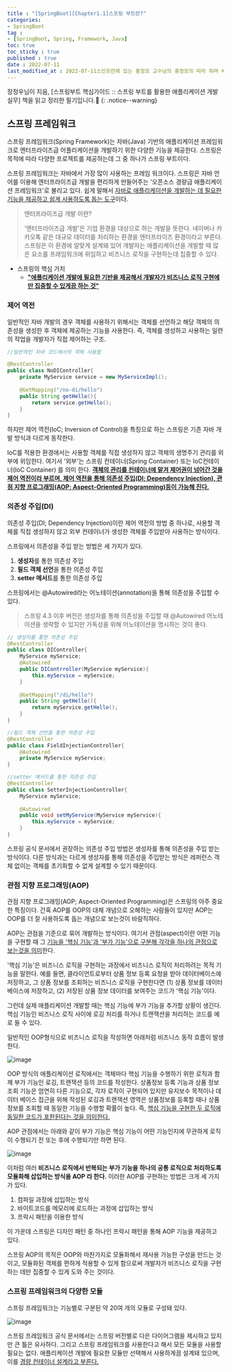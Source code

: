 ```yaml
---
title : "[SpringBoot][Chapter1.1]스프링 부트란?"
categories:
- SpringBoot
tag :
- [SpringBoot, Spring, Framework, Java]
toc: true
toc_sticky : true
published : true
date : 2022-07-11
last_modified_at : 2022-07-11스인프런에 있는 홍정모 교수님의 홍정모의 따라 하며 배우는 C++ 강의를 듣고 정리한 필기입니다. 😀    
---
```






장정우님이 지음, [스프링부트 핵심가이드 :: 스프링 부트를 활용한 애플리케이션 개발 실무] 책을 읽고 정리한 필기입니다.📢
{: .notice--warning}



## 스프링 프레임워크

스프링 프레임워크(Spring Framework)는 자바(Java) 기반의 애플리케이션 프레임워크로 엔터프라이즈급 어플리케이션을 개발하기 위한 다양한 기능을 제공한다. 스프링은 목적에 따라 다양한 프로젝트를 제공하는데 그 중 하나가 스프링 부트이다.

스프링 프레임워크는 자바에서 가장 많이 사용하는 프레임 워크이다. 스프링은 자바 언어를 이용해 엔터프라이즈급 개발을 편리하게 만들어주는 '오픈소스 경량급 애플리케이션 프레임워크'로 불리고 있다. 쉽게 말해서 <u>자바로 애플리케이션을 개발하는 데 필요한 기능을 제공하고 쉽게 사용하도록 돕는 도구</u>이다.



> 엔터프라이즈급 개발 이란?
>
> '엔터프라이즈급 개발'은 기업 환경을 대상으로 하는 개발을 뜻한다. 네이버나 카카오톡 같은 대규모 데이터를 처리하는 환경을 엔터프라이즈 환경이라고 부른다. 스프링은 이 환경에 알맞게 설계돼 있어 개발자는 애플리케이션을 개발할 때 많은 요소를 프레임워크에 위임하고 비즈니스 로직을 구현하는데 집중할 수 있다.



- 스프링의 핵심 가치
  - **<u>"애플리케이션 개발에 필요한 기반을 제공해서 개발자가 비즈니스 로직 구현에만 집중할 수 있게끔 하는 것"</u>**



### 제어 역전

일반적인 자바 개발의 경우 객체를 사용하기 위해서는 객체를 선언하고 해당 객체의 의존성을 생성한 후 객체에 제공하는 기능을 사용한다. 즉, 객체를 생성하고 사용하는 일련의 작업을 개발자가 직접 제어하는 구조.

```java
//일반적인 자바 코드에서의 객체 사용법

@RestController
public class NoDIController{
    private MyService service = new MyServiceImpl();
    
    @GetMapping("/no-di/hello")
    public String getHello(){
        return service.getHello();
    }
}
```

하지만 제어 역전(IoC; Inversion of Control)을 특징으로 하는 스프링은 기존 자바 개발 방식과 다르게 동작한다.

IoC를 적용한 환경에서는 사용할 객체를 직접 생성하지 않고 객체의 생명주기 관리를 외부에 위임한다. 여기서 '외부'는 스프링 컨테이너(Spring Container) 또는 IoC컨테이너(IoC Container) 를 의미 한다. **<u>객체의 관리를 컨테이너에 맡겨 제어권이 넘어간 것을 제어 역전이라 부르며, 제어 역전을 통해 의존성 주입(DI; Dependency Injection), 관점 지향 프로그래밍(AOP; Aspect-Oriented Programming)등이 가능해 진다.</u>**



### 의존성 주입(DI)

의존성 주입(DI; Dependency Injection)이란 제어 역전의 방법 중 하나로, 사용할 객체를 직접 생성하지 않고 외부 컨테이너가 생성한 객체를 주입받아 사용하는 방식이다.

스프링에서 의존성을 주입 받는 방법은 세 가지가 있다.

1. **생성자**를 통한 의존성 주입
2. **필드 객체 선언**을 통한 의존성 주입
3. **setter 메서드**를 통한 의존성 주입

스프링에서는 @Autowired라는 어노테이션(annotation)을 통해 의존성을 주입할 수 있다. 

> 스프링 4.3 이후 버전은 생성자를 통해 의존성을 주입할 때 @Autowired 어노테이션을 생략할 수 있지만 가독성을 위해 어노테이션을 명시하는 것이 좋다.

```java
// 생성자를 통한 의존성 주입
@RestController
public class DIController{
    MyService myService;
    @Autowired
    public DIContrroller(MyService myService){
        this.myService = myService;
    }
    
    @GetMapping("/di/hello")
    public String getHello(){
        return myService.getHello();
    }
}
```



```java
//필드 객체 선언을 통한 의존성 주입
@RestController
public class FieldInjectionController{
    @Autowired
    private MyService myService;
}
```



```java
//setter 메서드를 통한 의존성 주입
@RestController
public class SetterInjectionController{
    MyService myService;
    
    @Autowired
    public void setMyService(MyService myService){
        this.myService = myService;
    }
}
```

스프링 공식 문서에서 권장하는 의존성 주입 방법은 생성자를 통해 의존성을 주입 받는 방식이다. 다른 방식과는 다르게 생성자를 통해 의존성을 주입받는 방식은 레퍼런스 객체 없이는 객체를 초기화할 수 없게 설계할 수 있기 때문이다.



### 관점 지향 프로그래밍(AOP)

관점 지향 프로그래밍(AOP; Aspect-Oriented Programming)은 스프링의 아주 중요한 특징이다.  간혹 AOP를 OOP의 대체 개념으로 오해하는 사람들이 있지만 AOP는 OOP를 더 잘 사용하도록 돕는 개념으로 보는것이 바람직하다.

AOP는 관점을 기준으로 묶어 개발하는 방식이다. 여기서 관점(aspect)이란 어떤 기능을 구현할 때 그 <u>기능을 '핵심 기능'과 '부가 기능'으로 구분해 각각을 하나의 관점으로 보는것을 의미</u>한다.

'핵심 기능'은 비즈니스 로직을 구현하는 과정에서 비즈니스 로직이 처리하려는 목적 기능을 말한다. 예를 들면, 클라이언트로부터 상품 정보 등록 요청을 받아 데이터베이스에 저장하고, 그 상품 정보를 조회하는 비즈니스 로직을 구현한다면 (1) 상품 정보를 데이터베이스에 저장하고, (2) 저장된 상품 정보 데이터를 보여주는 코드가 '핵심 기능'이다.

그런데 실제 애플리케이션 개발할 때는 핵심 기능에 부가 기능을 추가할 상황이 생긴다. 핵심 기능인 비즈니스 로직 사이에 로깅 처리를 하거나 트랜잭션을 처리하는 코드를 예로 들 수 있다.

일반적인 OOP형식으로 비즈니스 로직을 작성하면 아래처럼 비즈니스 동작 흐름이 발생한다.

![image](https://user-images.githubusercontent.com/13410737/178282764-e2cdde16-0a4a-4886-9991-9157795bc0f9.png)

OOP 방식의 애플리케이션 로직에서는 객체마다 핵심 기능을 수행하기 위한 로직과 함께 부가 기능인 로깅, 트랜잭션 등의 코드를 작성한다. 상품정보 등록 기능과 상품 정보 조회 기능은 엄연히 다른 기능으로, 각자 로직이 구현되어 있지만 유지보수 목적이나 데이터 베이스 접근을 위해 작성된 로깅과 트랜잭션 영역은 상품정보를 등록할 때나 상품정보를 조회할 때 동일한 기능을 수행할 확률이 높다. 즉, <u>핵심 기능을 구현한 두 로직에 동일한 코드가 포한된다는 것을 의미한다.</u>

AOP 관점에서는 아래와 같이 부가 기능은 핵심 기능이 어떤 기능인지에 무관하게 로직이 수행되기 전 또는 후에 수행되기만 하면 된다.

![image](https://user-images.githubusercontent.com/13410737/178283548-2197c712-6bda-46f9-b384-f42e1189118d.png)

이처럼 여러 **비즈니스 로직에서 반복되는 부가 기능을 하나의 공통 로직으로 처리하도록 모듈화해 삽입하는 방식을 AOP 라 한다.** 이러한 AOP를 구현하는 방법은 크게 세 가지가 있다.

1. 컴파일 과정에 삽입하는 방식
2. 바이트코드를 메모리에 로드하는 과정에 삽입하는 방식
3. 프락시 패턴을 이용한 방식

이 가운데 스프링은 디자인 패턴 중 하나인 프락시 패턴을 통해 AOP 기능을 제공하고 있다. 

스프링 AOP의 목적은 OOP와 마찬가지로 모듈화해서 재사용 가능한 구성을 만드는 것이고, 모듈화된 객체를 편하게 적용할 수 있게 함으로써 개발자가 비즈니스 로직을 구현하는 데만 집중할 수 있게 도와 주는 것이다.



### 스프링 프레임워크의 다양한 모듈

스프링 프레임워크는 기능별로 구분된 약 20여 개의 모듈로 구성돼 있다.

![image](https://user-images.githubusercontent.com/13410737/178284622-a41b63f0-0eb7-4ad8-829e-356aad156cbd.png)

스프링 프레임워크 공식 문서에서는 스프링 버전별로 다은 다이어그램을 제시하고 있지만 큰 틀은 유사하다. 그리고 스프링 프레임워크를 사용한다고 해서 모든 모듈을 사용할 필요는 없다. 애플리케이션 개발에 필요한 모듈만 선택해서 사용하게끔 설계돼 있으며, 이를 <u>경량 컨테이너 설계라고 부른다.</u>

